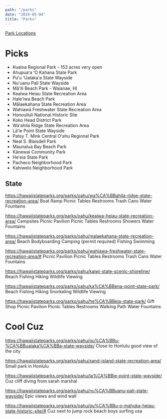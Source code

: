 ```yaml
---
path: "/parks"
date: "2019-05-04"
title: "Parks"
---
```


[Park Locations](http://www.honolulu.gov/parks/default/park-locations.html)

# Picks

- Kualoa Regional Park - 153 acres very open
- Ahupuaʻa ʻO Kahana State Park
- Puʻu ʻUalakaʻa State Wayside
- Nuʻuanu Pali State Wayside
- Māʻili Beach Park - Waianae, HI
- Keaīwa Heiau State Recreation Area
- Haleʻiwa Beach Park
- Mālaekahana State Recreation Area
- Wahiawā Freshwater State Recreation Area
- Honouliuli National Historic Site
- Koko Head District Park
- Waʻahila Ridge State Recreation Area
- Lāʻie Point State Wayside
- Patsy T. Mink Central Oʻahu Regional Park
- Neal S. Blaisdell Park
- Maunalua Bay Beach Park
- Kānewai Community Park
- Heʻeia State Park
- Pacheco Neighborhood Park
- Kahiwelo Neighborhood Park

## State

https://hawaiistateparks.org/parks/oahu/wa%CA%BBahila-ridge-state-recreation-area/
Boat Ramp
Picnic Tables
Restrooms
Trash Cans
Water Fountains

https://hawaiistateparks.org/parks/oahu/keaiwa-heiau-state-recreation-area/
Campsites
Picnic Pavilion
Picnic Tables
Restrooms
Showers
Water Fountains

https://hawaiistateparks.org/parks/oahu/malaekahana-state-recreation-area/
Beach
Bodyboarding
Camping (permit required)
Fishing
Swimming

https://hawaiistateparks.org/parks/oahu/wahiawa-freshwater-state-recreation-area/#
Picnic Pavilion
Picnic Tables
Restrooms
Trash Cans
Water Fountains

https://hawaiistateparks.org/parks/oahu/kaiwi-state-scenic-shoreline/
Beach
Fishing
Hiking
Wildlife Viewing

https://hawaiistateparks.org/parks/oahu/ka%CA%BBena-point-state-park/
Beach
Fishing
Hiking
Snorkeling
Wildlife Viewing

https://hawaiistateparks.org/parks/oahu/he%CA%BBeia-state-park/
Gift Shop
Picnic Pavilion
Picnic Tables
Restrooms
Walking Path
Water Fountains

# Cool Cuz

https://hawaiistateparks.org/parks/oahu/pu%CA%BBu-%CA%BBualaka%CA%BBa-state-wayside/
Close to Honlulu good view of the city

https://hawaiistateparks.org/parks/oahu/sand-island-state-recreation-area/
Small park in Honlulu

https://hawaiistateparks.org/parks/oahu/la%CA%BBie-point-state-wayside/
Cuz cliff diving from sarah marshal

https://hawaiistateparks.org/parks/oahu/nu%CA%BBuanu-pali-state-wayside/
Epic views and wind wall

https://hawaiistateparks.org/parks/oahu/pu%CA%BBu-o-mahuka-heiau-state-historic-site/#
Cuz next to jump rock beach boys surfing usa
